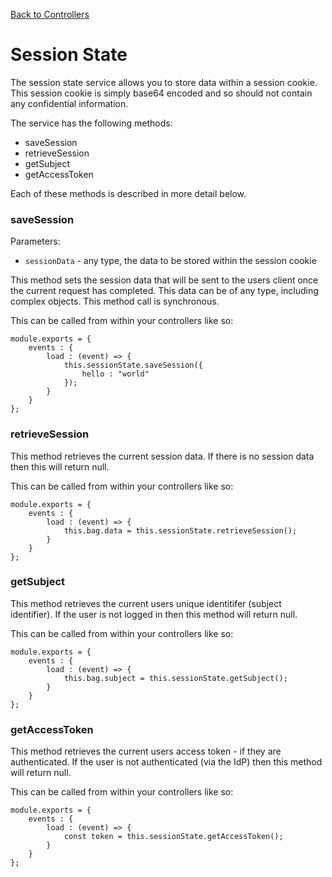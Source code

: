 [Back to Controllers](#/documentation/websites--controllers.md)

# Session State

The session state service allows you to store data within a session cookie. This session cookie is simply base64 encoded and so should not contain any confidential information.

The service has the following methods:

* saveSession
* retrieveSession
* getSubject
* getAccessToken

Each of these methods is described in more detail below.

### saveSession

Parameters:

* `sessionData` - any type, the data to be stored within the session cookie

This method sets the session data that will be sent to the users client once the current request has completed. This data can be of any type, including complex objects. This method call is synchronous.

This can be called from within your controllers like so:

```
module.exports = {
	events : {
		load : (event) => {
			this.sessionState.saveSession({
				hello : "world"
			});
		}
	}
};
```

### retrieveSession

This method retrieves the current session data. If there is no session data then this will return null.

This can be called from within your controllers like so:

```
module.exports = {
	events : {
		load : (event) => {
			this.bag.data = this.sessionState.retrieveSession();
		}
	}
};
```

### getSubject

This method retrieves the current users unique identitifer (subject identifier). If the user is not logged in then this method will return null.

This can be called from within your controllers like so:

```
module.exports = {
	events : {
		load : (event) => {
			this.bag.subject = this.sessionState.getSubject();
		}
	}
};
```

### getAccessToken

This method retrieves the current users access token - if they are authenticated. If the user is not authenticated (via the IdP) then this method will return null.

This can be called from within your controllers like so:

```
module.exports = {
	events : {
		load : (event) => {
			const token = this.sessionState.getAccessToken();
		}
	}
};
```